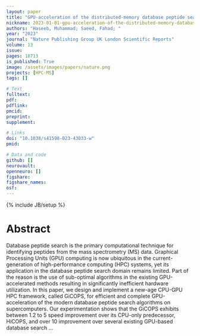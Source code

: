 ```yaml
---
layout: paper
title: "GPU-acceleration of the distributed-memory database peptide search of mass spectrometry data"
nickname: 2023-01-01-gpu-acceleration-of-the-distributed-memory-database-peptide-search-of-mass-spectrometry-data
authors: "Haseeb, Muhammad; Saeed, Fahad; "
year: "2023"
journal: "Nature Publishing Group UK London Scientific Reports"
volume: 13
issue:
pages: 18713
is_published: True
image: /assets/images/papers/nature.png
projects: [HPC-MS]
tags: []

# Text
fulltext:
pdf:
pdflink:
pmcid:
preprint: 
supplement:

# Links
doi: "10.1038/s41598-023-43033-w"
pmid:

# Data and code
github: []
neurovault:
openneuro: []
figshare:
figshare_names:
osf:
---
```

{% include JB/setup %}

# Abstract

Database peptide search is the primary computational technique for identifying peptides from the mass spectrometry (MS) data. Graphical Processing Units (GPU) computing is now ubiquitous in the current-generation of high-performance computing (HPC) systems, yet its application in the database peptide search domain remains limited. Part of the reason is the use of sub-optimal algorithms in the existing GPU-accelerated methods resulting in significantly inefficient hardware utilization. In this paper, we design and implement a new-age CPU-GPU HPC framework, called GiCOPS, for efficient and complete GPU-acceleration of the modern database peptide search algorithms on supercomputers. Our experimentation shows that the GiCOPS exhibits between 1.2 to 5 speed improvement over its CPU-only predecessor, HiCOPS, and over 10 improvement over several existing GPU-based database search …
